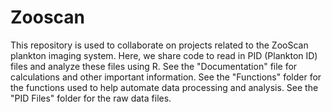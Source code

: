 # Zooscan
This repository is used to collaborate on projects related to the ZooScan plankton imaging system. 
Here, we share code to read in PID (Plankton ID) files and analyze these files using R. 
See the "Documentation" file for calculations and other important information.
See the "Functions" folder for the functions used to help automate data processing and analysis. 
See the "PID Files" folder for the raw data files.
